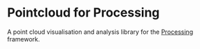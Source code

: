 # Pointcloud for Processing
A point cloud visualisation and analysis library for the [Processing](https://processing.org/) framework.
